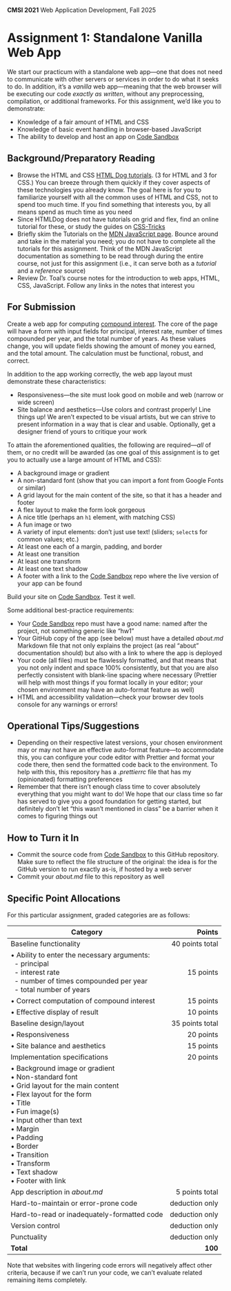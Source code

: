 **CMSI 2021** Web Application Development, Fall 2025

# Assignment 1: Standalone Vanilla Web App
We start our practicum with a standalone web app—one that does not need to communicate with other servers or services in order to do what it seeks to do. In addition, it’s a _vanilla_ web app—meaning that the web browser will be executing our code _exactly as written_, without any preprocessing, compilation, or additional frameworks. For this assignment, we’d like you to demonstrate:
* Knowledge of a fair amount of HTML and CSS
* Knowledge of basic event handling in browser-based JavaScript
* The ability to develop and host an app on [Code Sandbox](https://codesandbox.io)

## Background/Preparatory Reading
* Browse the HTML and CSS [HTML Dog tutorials](https://www.htmldog.com/guides/). (3 for HTML and 3 for CSS.) You can breeze through them quickly if they cover aspects of these technologies you already know. The goal here is for you to familiarize yourself with all the common uses of HTML and CSS, not to spend too much time. If you find something that interests you, by all means spend as much time as you need
* Since HTMLDog does not have tutorials on grid and flex, find an online tutorial for these, or study the guides on [CSS-Tricks](https://css-tricks.com)
* Briefly skim the Tutorials on the [MDN JavaScript page](https://developer.mozilla.org/en-US/docs/Web/JavaScript). Bounce around and take in the material you need; you do not have to complete all the tutorials for this assignment. Think of the MDN JavaScript documentation as something to be read through during the entire course, not just for this assignment (i.e., it can serve both as a _tutorial_ and a _reference_ source)
* Review Dr. Toal’s course notes for the introduction to web apps, HTML, CSS, JavaScript. Follow any links in the notes that interest you

## For Submission
Create a web app for computing [compound interest](https://en.wikipedia.org/wiki/Compound_interest). The core of the page will have a form with input fields for principal, interest rate, number of times compounded per year, and the total number of years. As these values change, you will update fields showing the amount of money you earned, and the total amount. The calculation must be functional, robust, and correct.

In addition to the app working correctly, the web app layout must demonstrate these characteristics:
* Responsiveness—the site must look good on mobile and web (narrow or wide screen)
* Site balance and aesthetics—Use colors and contrast properly! Line things up! We aren’t expected to be visual artists, but we can strive to present information in a way that is clear and usable. Optionally, get a designer friend of yours to critique your work

To attain the aforementioned qualities, the following are required—_all_ of them, or no credit will be awarded (as one goal of this assignment is to get you to actually use a large amount of HTML and CSS):

* A background image or gradient
* A non-standard font (show that you can import a font from Google Fonts or similar)
* A grid layout for the main content of the site, so that it has a header and footer
* A flex layout to make the form look gorgeous
* A nice title (perhaps an `h1` element, with matching CSS)
* A fun image or two
* A variety of input elements: don’t just use text! (sliders; `select`s for common values; etc.)
* At least one each of a margin, padding, and border
* At least one transition
* At least one transform
* At least one text shadow
* A footer with a link to the [Code Sandbox](https://codesandbox.io) repo where the live version of your app can be found

Build your site on [Code Sandbox](https://codesandbox.io). Test it well.

Some additional best-practice requirements:
* Your [Code Sandbox](https://codesandbox.io) repo must have a good name: named after the project, not something generic like “hw1”
* Your GitHub copy of the app (see below) must have a detailed _about.md_ Markdown file that not only explains the project (as real “about” documentation should) but also with a link to where the app is deployed
* Your code (all files) must be flawlessly formatted, and that means that you not only indent and space 100% consistently, but that you are also perfectly consistent with blank-line spacing where necessary (Prettier will help with most things if you format locally in your editor; your chosen environment may have an auto-format feature as well)
* HTML and accessibility validation—check your browser dev tools console for any warnings or errors!

## Operational Tips/Suggestions
* Depending on their respective latest versions, your chosen environment may or may not have an effective auto-format feature—to accommodate this, you can configure your code editor with Prettier and format your code there, then send the formatted code back to the environment. To help with this, this repository has a _.prettierrc_ file that has my (opinionated) formatting preferences
* Remember that there isn’t enough class time to cover absolutely everything that you might want to do! We hope that our class time so far has served to give you a good foundation for getting started, but definitely don’t let “this wasn’t mentioned in class” be a barrier when it comes to figuring things out

## How to Turn it In
* Commit the source code from [Code Sandbox](https://codesandbox.io) to this GitHub repository. Make sure to reflect the file structure of the original: the idea is for the GitHub version to run exactly as-is, if hosted by a web server
* Commit your _about.md_ file to this repository as well

## Specific Point Allocations
For this particular assignment, graded categories are as follows:

| Category | Points |
| -------- | -----: |
| Baseline functionality | 40 points total |
| • Ability to enter the necessary arguments:<br/>  - principal<br/>  - interest rate<br/>  - number of times compounded per year<br/>  - total number of years | 15 points |
| • Correct computation of compound interest | 15 points |
| • Effective display of result | 10 points |
| Baseline design/layout | 35 points total |
| • Responsiveness | 20 points |
| • Site balance and aesthetics | 15 points |
| Implementation specifications | 20 points |
| • Background image or gradient<br/>• Non-standard font<br/>• Grid layout for the main content<br/>• Flex layout for the form<br/>• Title<br/>• Fun image(s)<br/>• Input other than text<br/>• Margin<br/>• Padding<br/>• Border<br/>• Transition<br/>• Transform<br/>• Text shadow<br/>• Footer with link | |
| App description in _about.md_ | 5 points total |
| Hard-to-maintain or error-prone code | deduction only |
| Hard-to-read or inadequately-formatted code | deduction only |
| Version control | deduction only |
| Punctuality | deduction only |
| **Total** | **100** |

Note that websites with lingering code errors will negatively affect other criteria, because if we can’t run your code, we can’t evaluate related remaining items completely.
